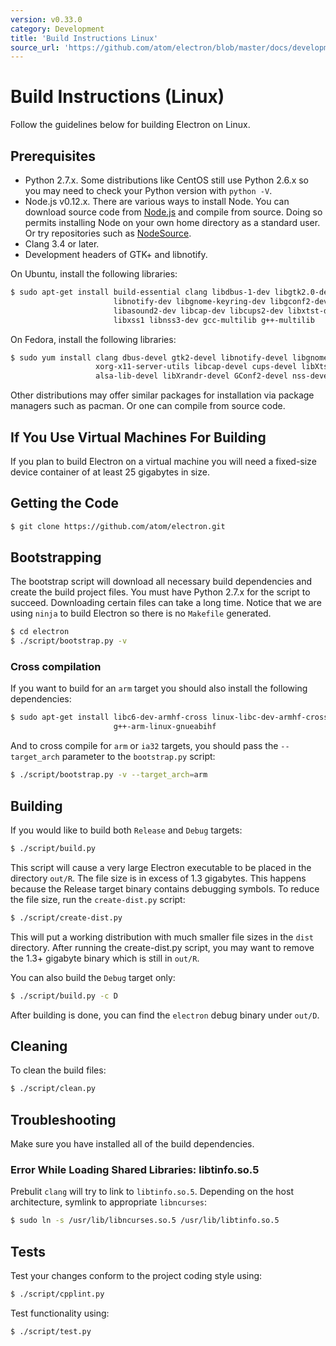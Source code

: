 ```yaml
---
version: v0.33.0
category: Development
title: 'Build Instructions Linux'
source_url: 'https://github.com/atom/electron/blob/master/docs/development/build-instructions-linux.md'
---
```


# Build Instructions (Linux)

Follow the guidelines below for building Electron on Linux.

## Prerequisites

* Python 2.7.x. Some distributions like CentOS still use Python 2.6.x
  so you may need to check your Python version with `python -V`.
* Node.js v0.12.x. There are various ways to install Node. You can download
  source code from [Node.js](http://nodejs.org) and compile from source.
  Doing so permits installing Node on your own home directory as a standard user.
  Or try repositories such as [NodeSource](https://nodesource.com/blog/nodejs-v012-iojs-and-the-nodesource-linux-repositories).
* Clang 3.4 or later.
* Development headers of GTK+ and libnotify.

On Ubuntu, install the following libraries:

```bash
$ sudo apt-get install build-essential clang libdbus-1-dev libgtk2.0-dev \
                       libnotify-dev libgnome-keyring-dev libgconf2-dev \
                       libasound2-dev libcap-dev libcups2-dev libxtst-dev \
                       libxss1 libnss3-dev gcc-multilib g++-multilib
```

On Fedora, install the following libraries:

```bash
$ sudo yum install clang dbus-devel gtk2-devel libnotify-devel libgnome-keyring-devel \
                   xorg-x11-server-utils libcap-devel cups-devel libXtst-devel \
                   alsa-lib-devel libXrandr-devel GConf2-devel nss-devel
```

Other distributions may offer similar packages for installation via package
managers such as pacman. Or one can compile from source code.

## If You Use Virtual Machines For Building

If you plan to build Electron on a virtual machine you will need a fixed-size
device container of at least 25 gigabytes in size.

## Getting the Code

```bash
$ git clone https://github.com/atom/electron.git
```

## Bootstrapping

The bootstrap script will download all necessary build dependencies and create
the build project files. You must have Python 2.7.x for the script to succeed.
Downloading certain files can take a long time. Notice that we are using
`ninja` to build Electron so there is no `Makefile` generated.

```bash
$ cd electron
$ ./script/bootstrap.py -v
```

### Cross compilation

If you want to build for an `arm` target you should also install the following
dependencies:

```bash
$ sudo apt-get install libc6-dev-armhf-cross linux-libc-dev-armhf-cross \
                       g++-arm-linux-gnueabihf
```

And to cross compile for `arm` or `ia32` targets, you should pass the
`--target_arch` parameter to the `bootstrap.py` script:

```bash
$ ./script/bootstrap.py -v --target_arch=arm
```

## Building

If you would like to build both `Release` and `Debug` targets:

```bash
$ ./script/build.py
```

This script will cause a very large Electron executable to be placed in
the directory `out/R`. The file size is in excess of 1.3 gigabytes. This
happens because the Release target binary contains debugging symbols.
To reduce the file size, run the `create-dist.py` script:

```bash
$ ./script/create-dist.py
```

This will put a working distribution with much smaller file sizes in
the `dist` directory. After running the create-dist.py script, you
may want to remove the 1.3+ gigabyte binary which is still in `out/R`.

You can also build the `Debug` target only:

```bash
$ ./script/build.py -c D
```

After building is done, you can find the `electron` debug binary under `out/D`.

## Cleaning

To clean the build files:

```bash
$ ./script/clean.py
```

## Troubleshooting

Make sure you have installed all of the build dependencies.

### Error While Loading Shared Libraries: libtinfo.so.5

Prebulit `clang` will try to link to `libtinfo.so.5`. Depending on the host
architecture, symlink to appropriate `libncurses`:

```bash
$ sudo ln -s /usr/lib/libncurses.so.5 /usr/lib/libtinfo.so.5
```

## Tests

Test your changes conform to the project coding style using:

```bash
$ ./script/cpplint.py
```

Test functionality using:

```bash
$ ./script/test.py
```
